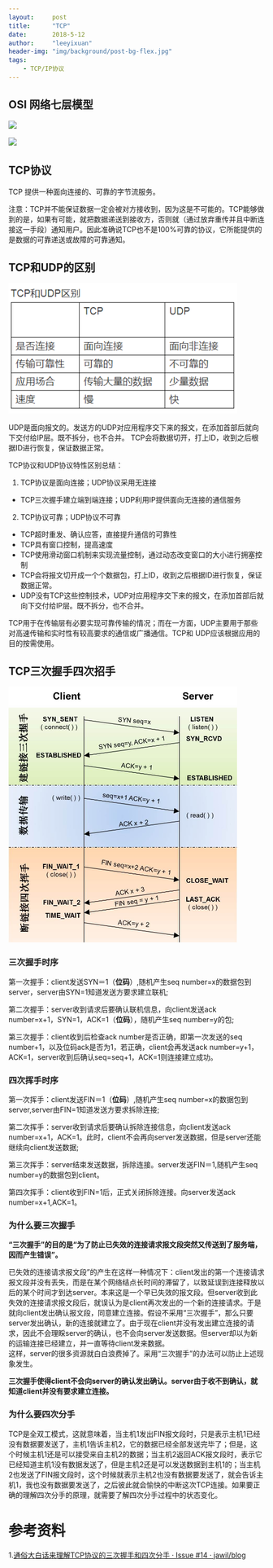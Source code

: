 ```yaml
---
layout:     post
title:      "TCP"
date:       2018-5-12
author:     "leeyixuan"
header-img: "img/background/post-bg-flex.jpg"
tags:
    - TCP/IP协议
---
```


## OSI 网络七层模型
![][1]

![][2]

## TCP协议
TCP 提供一种面向连接的、可靠的字节流服务。

注意：TCP并不能保证数据一定会被对方接收到，因为这是不可能的。TCP能够做到的是，如果有可能，就把数据递送到接收方，否则就（通过放弃重传并且中断连接这一手段）通知用户。因此准确说TCP也不是100%可靠的协议，它所能提供的是数据的可靠递送或故障的可靠通知。
## TCP和UDP的区别


 <img class="shadow" width="450" src="https://www.github.com/CoolRabbit520/photos/raw/master/%E5%B0%8F%E4%B9%A6%E5%8C%A0/1522401448322.jpg" />

UDP是面向报文的。发送方的UDP对应用程序交下来的报文，在添加首部后就向下交付给IP层。既不拆分，也不合并。
TCP会将数据切开，打上ID，收到之后根据ID进行恢复，保证数据正常。

TCP协议和UDP协议特性区别总结：

1. TCP协议是面向连接；UDP协议采用无连接
- TCP三次握手建立端到端连接；UDP利用IP提供面向无连接的通信服务

2. TCP协议可靠；UDP协议不可靠
- TCP超时重发、确认应答，直接提升通信的可靠性
- TCP具有窗口控制，提高速度
- TCP使用滑动窗口机制来实现流量控制，通过动态改变窗口的大小进行拥塞控制
- TCP会将报文切开成一个个数据包，打上ID，收到之后根据ID进行恢复，保证数据正常。
- UDP没有TCP这些控制技术，UDP对应用程序交下来的报文，在添加首部后就向下交付给IP层。既不拆分，也不合并。




TCP用于在传输层有必要实现可靠传输的情况；而在一方面，UDP主要用于那些对高速传输和实时性有较高要求的通信或广播通信。TCP和 UDP应该根据应用的目的按需使用。

## TCP三次握手四次招手

 <img class="shadow" width="450" src="https://www.github.com/CoolRabbit520/photos/raw/master/%E5%B0%8F%E4%B9%A6%E5%8C%A0/1522410518079.jpg" />

### 三次握手时序
第一次握手：client发送SYN＝1（**位码**）,随机产生seq number=x的数据包到server，server由SYN=1知道发送方要求建立联机;

第二次握手：server收到请求后要确认联机信息，向client发送ack number=x+1，SYN=1，ACK=1（**位码**），随机产生seq number=y的包;

第三次握手：client收到后检查ack number是否正确，即第一次发送的seq number+1，以及位码ack是否为1，若正确，client会再发送ack number=y+1，ACK=1，server收到后确认seq=seq+1，ACK=1则连接建立成功。

### 四次挥手时序
第一次挥手：client发送FIN＝1（**位码**）,随机产生seq number=x的数据包到server,server由FIN=1知道发送方要求拆除连接;

第二次挥手：server收到请求后要确认拆除连接信息，向client发送ack number=x+1，ACK=1。此时，client不会再向server发送数据，但是server还能继续向client发送数据;

第三次挥手：server结束发送数据，拆除连接。server发送FIN＝1,随机产生seq number=y的数据包到client。

第四次挥手：client收到FIN=1后，正式关闭拆除连接。向server发送ack number=x+1,ACK=1。
### 为什么要三次握手
**“三次握手”的目的是“为了防止已失效的连接请求报文段突然又传送到了服务端，因而产生错误”。**

已失效的连接请求报文段”的产生在这样一种情况下：client发出的第一个连接请求报文段并没有丢失，而是在某个网络结点长时间的滞留了，以致延误到连接释放以后的某个时间才到达server。本来这是一个早已失效的报文段。但server收到此失效的连接请求报文段后，就误认为是client再次发出的一个新的连接请求。于是就向client发出确认报文段，同意建立连接。假设不采用“三次握手”，那么只要server发出确认，新的连接就建立了。由于现在client并没有发出建立连接的请求，因此不会理睬server的确认，也不会向server发送数据。但server却以为新的运输连接已经建立，并一直等待client发来数据。     
这样，server的很多资源就白白浪费掉了。采用“三次握手”的办法可以防止上述现象发生。

**三次握手使得client不会向server的确认发出确认。server由于收不到确认，就知道client并没有要求建立连接。**

### 为什么要四次分手
TCP是全双工模式，这就意味着，当主机1发出FIN报文段时，只是表示主机1已经没有数据要发送了，主机1告诉主机2，它的数据已经全部发送完毕了；但是，这个时候主机1还是可以接受来自主机2的数据；当主机2返回ACK报文段时，表示它已经知道主机1没有数据发送了，但是主机2还是可以发送数据到主机1的；当主机2也发送了FIN报文段时，这个时候就表示主机2也没有数据要发送了，就会告诉主机1，我也没有数据要发送了，之后彼此就会愉快的中断这次TCP连接。如果要正确的理解四次分手的原理，就需要了解四次分手过程中的状态变化。


# 参考资料
1.[通俗大白话来理解TCP协议的三次握手和四次分手 · Issue #14 · jawil/blog](https://github.com/jawil/blog/issues/14)



  [1]: https://www.github.com/CoolRabbit520/photos/raw/master/%E5%B0%8F%E4%B9%A6%E5%8C%A0/1522410459874.jpg
  [2]: https://www.github.com/CoolRabbit520/photos/raw/master/%E5%B0%8F%E4%B9%A6%E5%8C%A0/1522410476858.jpg
